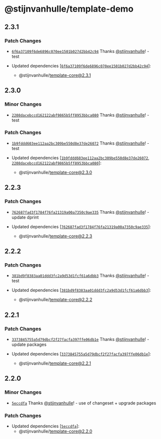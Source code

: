 # @stijnvanhulle/template-demo

## 2.3.1

### Patch Changes

- [`6f6a37109f6de6896c070ee1501b027d2bb42c94`](https://github.com/stijnvanhulle/template/commit/6f6a37109f6de6896c070ee1501b027d2bb42c94) Thanks [@stijnvanhulle](https://github.com/stijnvanhulle)! - test

- Updated dependencies [[`6f6a37109f6de6896c070ee1501b027d2bb42c94`](https://github.com/stijnvanhulle/template/commit/6f6a37109f6de6896c070ee1501b027d2bb42c94)]:
  - @stijnvanhulle/template-core@2.3.1

## 2.3.0

### Minor Changes

- [`2208dacebccd162122abf9865b5ff8953bbca080`](https://github.com/stijnvanhulle/template/commit/2208dacebccd162122abf9865b5ff8953bbca080) Thanks [@stijnvanhulle](https://github.com/stijnvanhulle)! - test

### Patch Changes

- [`1b9fddd603ee112aa2bc309be550d8e37de26072`](https://github.com/stijnvanhulle/template/commit/1b9fddd603ee112aa2bc309be550d8e37de26072) Thanks [@stijnvanhulle](https://github.com/stijnvanhulle)! - test

- Updated dependencies [[`1b9fddd603ee112aa2bc309be550d8e37de26072`](https://github.com/stijnvanhulle/template/commit/1b9fddd603ee112aa2bc309be550d8e37de26072), [`2208dacebccd162122abf9865b5ff8953bbca080`](https://github.com/stijnvanhulle/template/commit/2208dacebccd162122abf9865b5ff8953bbca080)]:
  - @stijnvanhulle/template-core@2.3.0

## 2.2.3

### Patch Changes

- [`762687fad3f1784f76fa21319a00a7350c9ae335`](https://github.com/stijnvanhulle/template/commit/762687fad3f1784f76fa21319a00a7350c9ae335) Thanks [@stijnvanhulle](https://github.com/stijnvanhulle)! - update dprint

- Updated dependencies [[`762687fad3f1784f76fa21319a00a7350c9ae335`](https://github.com/stijnvanhulle/template/commit/762687fad3f1784f76fa21319a00a7350c9ae335)]:
  - @stijnvanhulle/template-core@2.2.3

## 2.2.2

### Patch Changes

- [`381bd9f8383aa01ddd3fc2a9d53d1fcf61a6dbb3`](https://github.com/stijnvanhulle/template/commit/381bd9f8383aa01ddd3fc2a9d53d1fcf61a6dbb3) Thanks [@stijnvanhulle](https://github.com/stijnvanhulle)! - test

- Updated dependencies [[`381bd9f8383aa01ddd3fc2a9d53d1fcf61a6dbb3`](https://github.com/stijnvanhulle/template/commit/381bd9f8383aa01ddd3fc2a9d53d1fcf61a6dbb3)]:
  - @stijnvanhulle/template-core@2.2.2

## 2.2.1

### Patch Changes

- [`3373845755a5d79dbcf2f27facfa397ffe06db1e`](https://github.com/stijnvanhulle/template/commit/3373845755a5d79dbcf2f27facfa397ffe06db1e) Thanks [@stijnvanhulle](https://github.com/stijnvanhulle)! - update packages

- Updated dependencies [[`3373845755a5d79dbcf2f27facfa397ffe06db1e`](https://github.com/stijnvanhulle/template/commit/3373845755a5d79dbcf2f27facfa397ffe06db1e)]:
  - @stijnvanhulle/template-core@2.2.1

## 2.2.0

### Minor Changes

- [`5eccdfa`](https://github.com/stijnvanhulle/template/commit/5eccdfa5f9a7790aadde0ae02605bdd362aebf99) Thanks [@stijnvanhulle](https://github.com/stijnvanhulle)! - use of changeset + upgrade packages

### Patch Changes

- Updated dependencies [[`5eccdfa`](https://github.com/stijnvanhulle/template/commit/5eccdfa5f9a7790aadde0ae02605bdd362aebf99)]:
  - @stijnvanhulle/template-core@2.2.0

